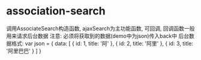 # association-search
调用AssociateSearch构造函数, ajaxSearch为主功能函数, 可回调, 回调函数一般用来请求后台数据
 注意: 必须将获取到的数据(demo中为json)传入back中
 后台数据格式:
var json = {
data: [
        {
                id: 1,
                title: '阿'
        },
        {
                id: 2,
                title: '阿里'
        },
        {
                id: 3,
                title: '阿里巴巴'
        }
]
}
